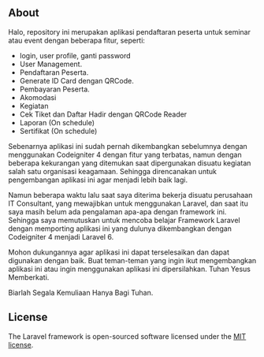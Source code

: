 ## About

Halo, repository ini merupakan aplikasi pendaftaran peserta untuk seminar atau event dengan beberapa fitur, seperti:

- login, user profile, ganti password
-   User Management.
-   Pendaftaran Peserta.
-   Generate ID Card dengan QRCode.
-   Pembayaran Peserta.
-   Akomodasi
-   Kegiatan
-   Cek Tiket dan Daftar Hadir dengan QRCode Reader
-   Laporan (On schedule)
-   Sertifikat (On schedule)

Sebenarnya aplikasi ini sudah pernah dikembangkan sebelumnya dengan menggunakan Codeigniter 4 dengan fitur yang terbatas, namun dengan beberapa kekurangan yang ditemukan saat dipergunakan disuatu kegiatan salah satu organisasi keagamaan. Sehingga direncanakan untuk pengembangan aplikasi ini agar menjadi lebih baik lagi.

Namun beberapa waktu lalu saat saya diterima bekerja disuatu perusahaan IT Consultant, yang mewajibkan untuk menggunakan Laravel, dan saat itu saya masih belum ada pengalaman apa-apa dengan framework ini. Sehingga saya memutuskan untuk mencoba belajar Framework Laravel dengan memporting aplikasi ini yang dulunya dikembangkan dengan Codeigniter 4 menjadi Laravel 6.

Mohon dukungannya agar aplikasi ini dapat terselesaikan dan dapat digunakan dengan baik. Buat teman-teman yang ingin ikut mengembangkan aplikasi ini atau ingin menggunakan aplikasi ini dipersilahkan. Tuhan Yesus Memberkati.

Biarlah Segala Kemuliaan Hanya Bagi Tuhan.

## License

The Laravel framework is open-sourced software licensed under the [MIT license](https://opensource.org/licenses/MIT).
